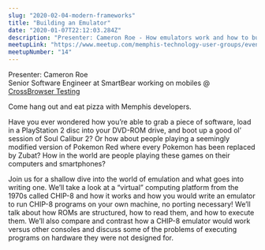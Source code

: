 ```yaml
---
slug: "2020-02-04-modern-frameworks"
title: "Building an Emulator"
date: "2020-01-07T22:12:03.284Z"
description: "Presenter: Cameron Roe - How emulators work and how to build them"
meetupLink: "https://www.meetup.com/memphis-technology-user-groups/events/wvmklrybccbkb/"
meetupNumber: "14"
---
```


Presenter:
Cameron Roe  
Senior Software Engineer at SmartBear working on mobiles @ [CrossBrowser Testing](https://crossbrowsertesting.com/)

Come hang out and eat pizza with Memphis developers.

Have you ever wondered how you’re able to grab a piece of software, load in a PlayStation 2 disc into your DVD-ROM drive, and boot up a good ol’ session of Soul Calibur 2? Or how about people playing a seemingly modified version of Pokemon Red where every Pokemon has been replaced by Zubat? How in the world are people playing these games on their computers and smartphones?

Join us for a shallow dive into the world of emulation and what goes into writing one. We’ll take a look at a “virtual” computing platform from the 1970s called CHIP-8 and how it works and how you would write an emulator to run CHIP-8 programs on your own machine, no porting necessary! We’ll talk about how ROMs are structured, how to read them, and how to execute them. We’ll also compare and contrast how a CHIP-8 emulator would work versus other consoles and discuss some of the problems of executing programs on hardware they were not designed for.